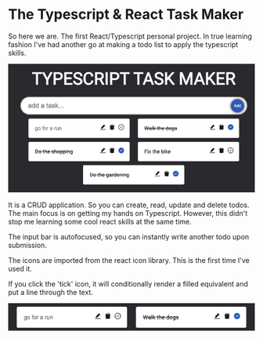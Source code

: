 # The Typescript & React Task Maker

So here we are. The first React/Typescript personal project. In true learning fashion I've had another go at making a todo list to apply the typescript skills.

![cover image](images/coverImage.png)

It is a CRUD application. So you can create, read, update and delete todos. The main focus is on getting my hands on Typescript. However, this didn't stop me learning some cool react skills at the same time.

The input bar is autofocused, so you can instantly write another todo upon submission. 

The icons are imported from the react icon library. This is the first time I've used it.

If you click the 'tick' icon, it will conditionally render a filled equivalent and put a line through the text.

![check display](images/check.png)

